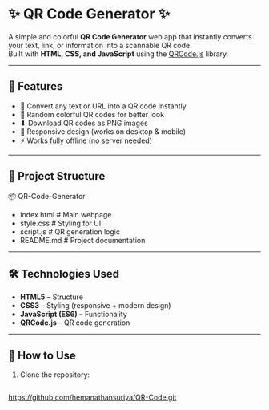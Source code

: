 # ✨ QR Code Generator ✨

A simple and colorful **QR Code Generator** web app that instantly converts your text, link, or information into a scannable QR code.  
Built with **HTML, CSS, and JavaScript** using the [QRCode.js](https://github.com/davidshimjs/qrcodejs) library.

---

## 🚀 Features
- 🔗 Convert any text or URL into a QR code instantly  
- 🎨 Random colorful QR codes for better look  
- ⬇ Download QR codes as PNG images  
- 📱 Responsive design (works on desktop & mobile)  
- ⚡ Works fully offline (no server needed)  

---

## 📂 Project Structure
📦 QR-Code-Generator
 - index.html # Main webpage
 - style.css # Styling for UI
 - script.js # QR generation logic
 - README.md # Project documentation


---

## 🛠️ Technologies Used
- **HTML5** – Structure  
- **CSS3** – Styling (responsive + modern design)  
- **JavaScript (ES6)** – Functionality  
- **QRCode.js** – QR code generation  

---

## 🎯 How to Use
1. Clone the repository:
   ```bash
https://github.com/hemanathansuriya/QR-Code.git
